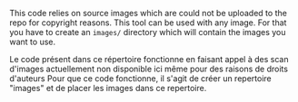 This code relies on source images which are could not be uploaded to the repo for copyright reasons. 
This tool can be used with any image. For that you have to create an `images/` directory which will contain the images you want to use.

Le code présent dans ce répertoire fonctionne en faisant appel à des scan d'images actuellement non disponible ici même pour des raisons de droits d'auteurs
Pour que ce code fonctionne, il s'agit de créer un repertoire "images" et de placer les images dans ce repertoire.